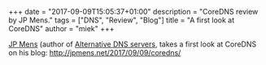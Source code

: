 +++
date = "2017-09-09T15:05:37+01:00"
description = "CoreDNS review by JP Mens."
tags = ["DNS", "Review", "Blog"]
title = "A first look at CoreDNS"
author = "miek"
+++

[JP Mens](http://jpmens.net/) (author of [Alternative DNS
servers](http://jpmens.net/2010/10/29/alternative-dns-servers-the-book-as-pdf/), takes a first look
at CoreDNS on his blog: <http://jpmens.net/2017/09/09/coredns/>
